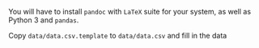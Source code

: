 You will have to install `pandoc` with `LaTeX` suite for your system, as well
as Python 3 and `pandas`.

Copy `data/data.csv.template` to `data/data.csv` and fill in the data
